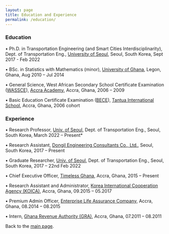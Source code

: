 ```yaml
---
layout: page
title: Education and Experience
permalink: /education/
---
```

### Education


•	Ph.D. in Transportation Engineering (and Smart Cities Interdisciplinarity), Dept. of Transportation Eng., [University of Seoul](https://uos.ac.kr/en/), Seoul, South Korea, Sept 2017 - Feb 2022

•	BSc. in Statistics with Mathematics (minor), [University of Ghana](https://www.ug.edu.gh/), Legon, Ghana,	Aug 2010 – Jul 2014

•	General Science, West African Secondary School Certificate Examination ([WASSCE](https://www.waecgh.org/)), [Accra Academy](http://accraacademy.edu.gh/about-us/), Accra, Ghana, 2006 – 2009

•	Basic Education Certificate Examination ([BECE](https://www.waecgh.org/)), [Tantua International School](https://www.facebook.com/tantuainternationalschool/), Accra, Ghana, 2006 cohort


### Experience

•	Research Professor, [Univ. of Seoul](https://www.uos.ac.kr/en/), Dept. of Transportation Eng., Seoul, South Korea, March 2022 – Present*

•	Research Assistant, [Dongil Engineering Consultants Co., Ltd.](http://www.dongileng.co.kr/?module=Default&action=Default_e),	Seoul, South Korea, 2017 – Present

•	Graduate Researcher, [Univ. of Seoul](https://www.uos.ac.kr/en/), Dept. of Transportation Eng., Seoul, South Korea, 2017 – 22nd Feb 2022

•	Chief Executive Officer, [Timeless Ghana](https://www.facebook.com/timelesswatchstore), Accra, Ghana, 2015 – Present

•	Research Assistant and Administrator, [Korea International Cooperation Agency (KOICA)](https://www.facebook.com/koica.ghana/), Accra, Ghana, 09.2015 – 05.2017

•	Premium Admin Officer, [Enterprise Life Assurance Company](https://my.enterprisegroup.net.gh/),	Accra, Ghana, 08.2014 – 08.2015

•	Intern, [Ghana Revenue Authority (GRA)](https://gra.gov.gh/),	Accra, Ghana, 07.2011 – 08.2011




Back to the [main page](https://drtamakloe.github.io/).

